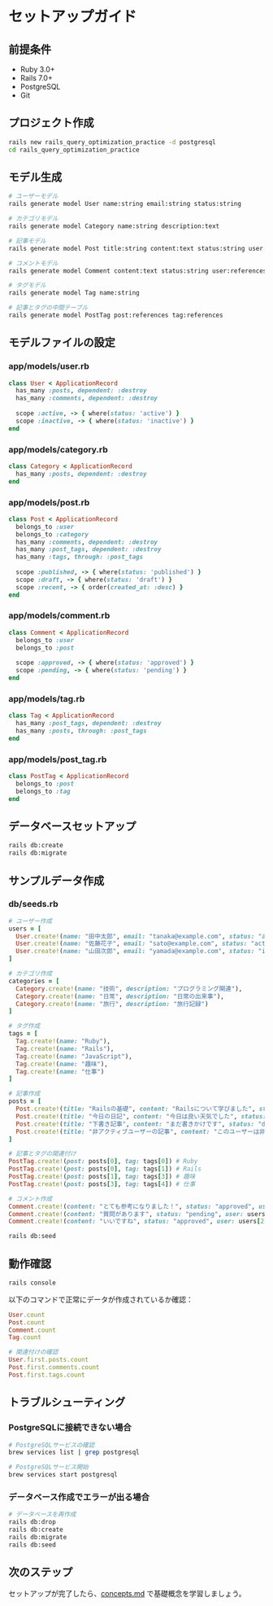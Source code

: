 # セットアップガイド

## 前提条件

- Ruby 3.0+
- Rails 7.0+
- PostgreSQL
- Git

## プロジェクト作成

```bash
rails new rails_query_optimization_practice -d postgresql
cd rails_query_optimization_practice
```

## モデル生成

```bash
# ユーザーモデル
rails generate model User name:string email:string status:string

# カテゴリモデル
rails generate model Category name:string description:text

# 記事モデル
rails generate model Post title:string content:text status:string user:references category:references published_at:datetime

# コメントモデル
rails generate model Comment content:text status:string user:references post:references

# タグモデル
rails generate model Tag name:string

# 記事とタグの中間テーブル
rails generate model PostTag post:references tag:references
```

## モデルファイルの設定

### app/models/user.rb
```ruby
class User < ApplicationRecord
  has_many :posts, dependent: :destroy
  has_many :comments, dependent: :destroy
  
  scope :active, -> { where(status: 'active') }
  scope :inactive, -> { where(status: 'inactive') }
end
```

### app/models/category.rb
```ruby
class Category < ApplicationRecord
  has_many :posts, dependent: :destroy
end
```

### app/models/post.rb
```ruby
class Post < ApplicationRecord
  belongs_to :user
  belongs_to :category
  has_many :comments, dependent: :destroy
  has_many :post_tags, dependent: :destroy
  has_many :tags, through: :post_tags
  
  scope :published, -> { where(status: 'published') }
  scope :draft, -> { where(status: 'draft') }
  scope :recent, -> { order(created_at: :desc) }
end
```

### app/models/comment.rb
```ruby
class Comment < ApplicationRecord
  belongs_to :user
  belongs_to :post
  
  scope :approved, -> { where(status: 'approved') }
  scope :pending, -> { where(status: 'pending') }
end
```

### app/models/tag.rb
```ruby
class Tag < ApplicationRecord
  has_many :post_tags, dependent: :destroy
  has_many :posts, through: :post_tags
end
```

### app/models/post_tag.rb
```ruby
class PostTag < ApplicationRecord
  belongs_to :post
  belongs_to :tag
end
```

## データベースセットアップ

```bash
rails db:create
rails db:migrate
```

## サンプルデータ作成

### db/seeds.rb
```ruby
# ユーザー作成
users = [
  User.create!(name: "田中太郎", email: "tanaka@example.com", status: "active"),
  User.create!(name: "佐藤花子", email: "sato@example.com", status: "active"),
  User.create!(name: "山田次郎", email: "yamada@example.com", status: "inactive")
]

# カテゴリ作成
categories = [
  Category.create!(name: "技術", description: "プログラミング関連"),
  Category.create!(name: "日常", description: "日常の出来事"),
  Category.create!(name: "旅行", description: "旅行記録")
]

# タグ作成
tags = [
  Tag.create!(name: "Ruby"),
  Tag.create!(name: "Rails"),
  Tag.create!(name: "JavaScript"),
  Tag.create!(name: "趣味"),
  Tag.create!(name: "仕事")
]

# 記事作成
posts = [
  Post.create!(title: "Railsの基礎", content: "Railsについて学びました", status: "published", user: users[0], category: categories[0], published_at: 1.week.ago),
  Post.create!(title: "今日の日記", content: "今日は良い天気でした", status: "published", user: users[1], category: categories[1], published_at: 3.days.ago),
  Post.create!(title: "下書き記事", content: "まだ書きかけです", status: "draft", user: users[0], category: categories[0]),
  Post.create!(title: "非アクティブユーザーの記事", content: "このユーザーは非アクティブです", status: "published", user: users[2], category: categories[2], published_at: 2.days.ago)
]

# 記事とタグの関連付け
PostTag.create!(post: posts[0], tag: tags[0]) # Ruby
PostTag.create!(post: posts[0], tag: tags[1]) # Rails
PostTag.create!(post: posts[1], tag: tags[3]) # 趣味
PostTag.create!(post: posts[3], tag: tags[4]) # 仕事

# コメント作成
Comment.create!(content: "とても参考になりました！", status: "approved", user: users[1], post: posts[0])
Comment.create!(content: "質問があります", status: "pending", user: users[0], post: posts[1])
Comment.create!(content: "いいですね", status: "approved", user: users[2], post: posts[0])
```

```bash
rails db:seed
```

## 動作確認

```bash
rails console
```

以下のコマンドで正常にデータが作成されているか確認：

```ruby
User.count
Post.count
Comment.count
Tag.count

# 関連付けの確認
User.first.posts.count
Post.first.comments.count
Post.first.tags.count
```

## トラブルシューティング

### PostgreSQLに接続できない場合

```bash
# PostgreSQLサービスの確認
brew services list | grep postgresql

# PostgreSQLサービス開始
brew services start postgresql
```

### データベース作成でエラーが出る場合

```bash
# データベースを再作成
rails db:drop
rails db:create
rails db:migrate
rails db:seed
```

## 次のステップ

セットアップが完了したら、[concepts.md](concepts.md) で基礎概念を学習しましょう。
